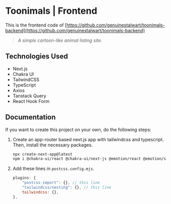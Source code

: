 # Toonimals | Frontend

This is the frontend code of [https://github.com/genuinestalwart/toonimals-backend](https://github.com/genuinestalwart/toonimals-backend)

> *A simple cartoon-like animal listing site.*

## Technologies Used

- Next.js
- Chakra UI
- TailwindCSS
- TypeScript
- Axios
- Tanstack Query
- React Hook Form

## Documentation

If you want to create this project on your own, do the following steps:

1. Create an app-router based next.js app with tailwindcss and typescript. Then, install the necessary packages.

    ```bash
    npx create-next-app@latest
    npm i @chakra-ui/react @chakra-ui/next-js @emotion/react @emotion/styled framer-motion axios @tanstack/react-query react-hook-form
    ```

2. Add these lines in `postcss.config.mjs`.

    ```js
    plugins: {
        "postcss-import": {}, // this line
        "tailwindcss/nesting": {}, // this line
        tailwindcss: {},
    },
    ```

